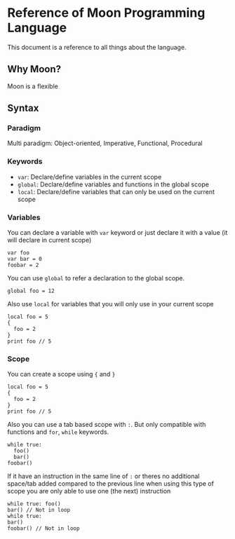 # Reference of Moon Programming Language
This document is a reference to all things about the language.

## Why Moon?
Moon is a flexible

## Syntax
### Paradigm
Multi paradigm: Object-oriented, Imperative, Functional, Procedural

### Keywords
  - `var`: Declare/define variables in the current scope
  - `global`: Declare/define variables and functions in the global scope
  - `local`: Declare/define variables that can only be used on the current scope

### Variables
You can declare a variable with `var` keyword or just declare it with a value (it will declare in current scope)
```
var foo
var bar = 0
foobar = 2
```
You can use `global` to refer a declaration to the global scope.

```
global foo = 12
```
Also use `local` for variables that you will only use in your current scope
```
local foo = 5
{
  foo = 2
}
print foo // 5
```

### Scope
You can create a scope using `{` and `}`
```
local foo = 5
{
  foo = 2
}
print foo // 5
```
Also you can use a tab based scope with `:`. But only compatible with functions and `for`, `while` keywords.
```
while true:
  foo()
  bar()
foobar()
```
If it have an instruction in the same line of `:` or theres no additional space/tab added compared to the previous line when using this type of scope you are only able to use one (the next) instruction
```
while true: foo()
bar() // Not in loop
while true:
bar()
foobar() // Not in loop
```

